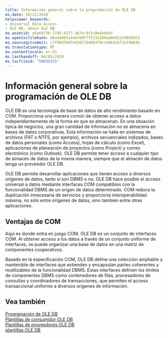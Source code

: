 ```yaml
---
title: Información general sobre la programación de OLE DB
ms.date: 10/22/2018
helpviewer_keywords:
- Universal Data Access
- OLE DB, about OLE DB
ms.assetid: a5a69730-2793-4277-a67d-6f3c8edab6df
ms.openlocfilehash: 68ada06514defe0f7f5332288ad8e91a7d8d9351
ms.sourcegitcommit: c7f90df497e6261764893f9cc04b5d1f1bf0b64b
ms.translationtype: MT
ms.contentlocale: es-ES
ms.lasthandoff: 04/05/2019
ms.locfileid: "59035535"
---
```

# <a name="ole-db-programming-overview"></a>Información general sobre la programación de OLE DB

OLE DB es una tecnología de base de datos de alto rendimiento basado en COM. Proporciona una manera común de obtener acceso a datos independientemente de la forma en que se almacenan. En una situación típica de negocios, una gran cantidad de información no se almacena en bases de datos corporativas. Esta información se halla en sistemas de archivos (FAT o NTFS, por ejemplo), archivos secuenciales indizados, bases de datos personales (como Access), hojas de cálculo (como Excel), aplicaciones de planeación de proyectos (como Project) y correo electrónico (como Outlook). OLE DB permite tener acceso a cualquier tipo de almacén de datos de la misma manera, siempre que el almacén de datos tenga un proveedor OLE DB.

OLE DB permite desarrollar aplicaciones que tienen acceso a diversos orígenes de datos, tanto si son DBMS o no. OLE DB hace posible el acceso universal a datos mediante interfaces COM compatibles con la funcionalidad DBMS de un origen de datos determinado. COM reduce la duplicación innecesaria de servicios y proporciona interoperabilidad máxima, no sólo entre orígenes de datos, sino también entre otras aplicaciones.

## <a name="benefits-of-com"></a>Ventajas de COM

Aquí es donde entra en juego COM. OLE DB es un conjunto de interfaces COM. Al obtener acceso a los datos a través de un conjunto uniforme de interfaces, se puede organizar una base de datos en una matriz de componentes cooperativos.

Basado en la especificación COM, OLE DB define una colección ampliable y mantenible de interfaces que extienden y encapsulan partes coherentes y reutilizables de la funcionalidad DBMS. Estas interfaces definen los límites de componentes DBMS como contenedores de filas, procesadores de consultas y coordinadores de transacciones, que permiten el acceso transaccional uniforme a diversos orígenes de información.

## <a name="see-also"></a>Vea también

[Programación de OLE DB](../../data/oledb/ole-db-programming.md)<br/>
[Plantillas de consumidor OLE DB](../../data/oledb/ole-db-consumer-templates-cpp.md)<br/>
[Plantillas de proveedores OLE DB](../../data/oledb/ole-db-provider-templates-cpp.md)<br/>
[plantillas OLE DB](../../data/oledb/ole-db-templates.md)